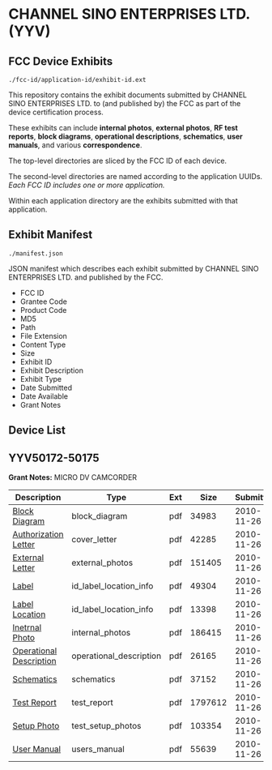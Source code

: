 # CHANNEL SINO ENTERPRISES LTD. (YYV)
## FCC Device Exhibits

```
./fcc-id/application-id/exhibit-id.ext
```

This repository contains the exhibit documents submitted by CHANNEL SINO ENTERPRISES LTD. to (and published by) the FCC as part of the device certification process.

These exhibits can include **internal photos**, **external photos**, **RF test reports**, **block diagrams**, **operational descriptions**, **schematics**, **user manuals**, and various **correspondence**.

The top-level directories are sliced by the FCC ID of each device.

The second-level directories are named according to the application UUIDs. *Each FCC ID includes one or more application.*

Within each application directory are the exhibits submitted with that application. 

## Exhibit Manifest

```
./manifest.json
```

JSON manifest which describes each exhibit submitted by CHANNEL SINO ENTERPRISES LTD. and published by the FCC.

- FCC ID
- Grantee Code
- Product Code
- MD5
- Path
- File Extension
- Content Type
- Size
- Exhibit ID
- Exhibit Description
- Exhibit Type
- Date Submitted
- Date Available
- Grant Notes

## Device List
## YYV50172-50175
**Grant Notes:** MICRO DV CAMCORDER

| Description | Type | Ext | Size | Submitted | Available |
| ----------- | ---- | --- | ---- | --------- | --------- |
| [Block Diagram](YYV50172-50175/f0edfd8c66a9b4641844c09b81c5e8a9/1382343.pdf) | block_diagram | pdf | 34983 | 2010-11-26 | 2010-11-26 |
| [Authorization Letter](YYV50172-50175/f0edfd8c66a9b4641844c09b81c5e8a9/1382344.pdf) | cover_letter | pdf | 42285 | 2010-11-26 | 2010-11-26 |
| [External Letter](YYV50172-50175/f0edfd8c66a9b4641844c09b81c5e8a9/1382345.pdf) | external_photos | pdf | 151405 | 2010-11-26 | 2010-11-26 |
| [Label](YYV50172-50175/f0edfd8c66a9b4641844c09b81c5e8a9/1382346.pdf) | id_label_location_info | pdf | 49304 | 2010-11-26 | 2010-11-26 |
| [Label Location](YYV50172-50175/f0edfd8c66a9b4641844c09b81c5e8a9/1382347.pdf) | id_label_location_info | pdf | 13398 | 2010-11-26 | 2010-11-26 |
| [Inetrnal Photo](YYV50172-50175/f0edfd8c66a9b4641844c09b81c5e8a9/1382348.pdf) | internal_photos | pdf | 186415 | 2010-11-26 | 2010-11-26 |
| [Operational Description](YYV50172-50175/f0edfd8c66a9b4641844c09b81c5e8a9/1382349.pdf) | operational_description | pdf | 26165 | 2010-11-26 | 2010-11-26 |
| [Schematics](YYV50172-50175/f0edfd8c66a9b4641844c09b81c5e8a9/1382350.pdf) | schematics | pdf | 37152 | 2010-11-26 | 2010-11-26 |
| [Test Report](YYV50172-50175/f0edfd8c66a9b4641844c09b81c5e8a9/1382351.pdf) | test_report | pdf | 1797612 | 2010-11-26 | 2010-11-26 |
| [Setup Photo](YYV50172-50175/f0edfd8c66a9b4641844c09b81c5e8a9/1382352.pdf) | test_setup_photos | pdf | 103354 | 2010-11-26 | 2010-11-26 |
| [User Manual](YYV50172-50175/f0edfd8c66a9b4641844c09b81c5e8a9/1382353.pdf) | users_manual | pdf | 55639 | 2010-11-26 | 2010-11-26 |
